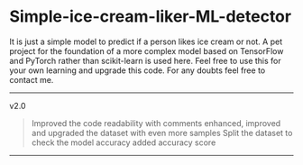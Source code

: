 # Simple-ice-cream-liker-ML-detector
It is just a simple model to predict if a person likes ice cream or not. A pet project for the foundation of a more complex model based on TensorFlow and PyTorch rather than scikit-learn is used here. Feel free to use this for your own learning and upgrade this code. For any doubts feel free to contact me.

**********************************************************************************************************************************************************************

v2.0
> Improved the code readability with comments
> enhanced, improved and upgraded the dataset with even more samples
> Split the dataset to check the model accuracy
> added accuracy score

**********************************************************************************************************************************************************************
